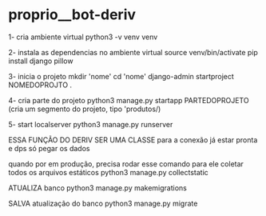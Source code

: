# proprio\_\_bot-deriv

1- cria ambiente virtual
python3 -v venv venv

2- instala as dependencias no ambiente virtual
source venv/bin/activate
pip install django pillow

3- inicia o projeto
mkdir 'nome'
cd 'nome'
django-admin startproject NOMEDOPROJTO .

4- cria parte do projeto
python3 manage.py startapp PARTEDOPROJETO (cria um segmento do projeto, tipo 'produtos/)

5- start localserver
python3 manage.py runserver

ESSA FUNÇÃO DO DERIV SER UMA CLASSE
para a conexão já estar pronta e dps só pegar os dados

quando por em produção, precisa rodar esse comando para ele coletar todos os arquivos estáticos
python3 manage.py collectstatic



ATUALIZA banco
python3 manage.py makemigrations

SALVA atualização do banco
python3 manage.py migrate